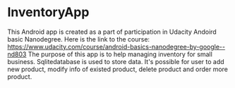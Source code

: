 # InventoryApp
This Android app is created as a part of participation in Udacity Andoird basic Nanodegree.
Here is the link to the course:  https://www.udacity.com/course/android-basics-nanodegree-by-google--nd803
The purpose of this app is to help managing inventory for small business.
Sqlitedatabase is used to store data.
It's possible for user to add new product, modify info of existed product, delete product and order more product.

